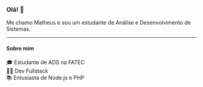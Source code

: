 ### Olá! 👋

Me chamo Matheus e sou um estudante de Análise e Desenvolvimento de Sistemas.


-----

#### Sobre mim

🎓 Estudante de ADS na FATEC <br>
👨‍💻 Dev Fullstack <br>
📚 Entusiasta de Node.js e PHP<br>

